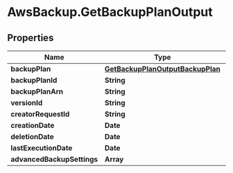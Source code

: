 # AwsBackup.GetBackupPlanOutput

## Properties

Name | Type | Description | Notes
------------ | ------------- | ------------- | -------------
**backupPlan** | [**GetBackupPlanOutputBackupPlan**](GetBackupPlanOutputBackupPlan.md) |  | [optional] 
**backupPlanId** | **String** |  | [optional] 
**backupPlanArn** | **String** |  | [optional] 
**versionId** | **String** |  | [optional] 
**creatorRequestId** | **String** |  | [optional] 
**creationDate** | **Date** |  | [optional] 
**deletionDate** | **Date** |  | [optional] 
**lastExecutionDate** | **Date** |  | [optional] 
**advancedBackupSettings** | **Array** |  | [optional] 


